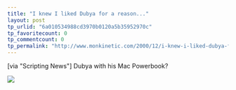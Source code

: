 ```yaml
---
title: "I knew I liked Dubya for a reason..."
layout: post
tp_urlid: "6a010534988cd3970b0120a5b35952970c"
tp_favoritecount: 0
tp_commentcount: 0
tp_permalink: "http://www.monkinetic.com/2000/12/i-knew-i-liked-dubya-for-a-reason.html"
---
```

[via &quot;Scripting News&quot;] Dubya with his Mac Powerbook?

<img class="at-xid-6a010534988cd3970b0120a5b35955970c" src="http://steveivy.typepad.com/.a/6a010534988cd3970b0120a5b35955970c-pi" />
